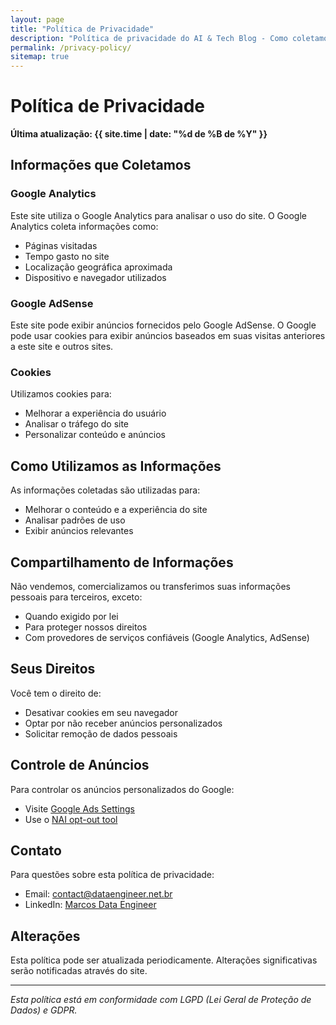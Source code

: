 ```yaml
---
layout: page
title: "Política de Privacidade"
description: "Política de privacidade do AI & Tech Blog - Como coletamos e utilizamos seus dados"
permalink: /privacy-policy/
sitemap: true
---
```


# Política de Privacidade

**Última atualização: {{ site.time | date: "%d de %B de %Y" }}**

## Informações que Coletamos

### Google Analytics
Este site utiliza o Google Analytics para analisar o uso do site. O Google Analytics coleta informações como:
- Páginas visitadas
- Tempo gasto no site
- Localização geográfica aproximada
- Dispositivo e navegador utilizados

### Google AdSense
Este site pode exibir anúncios fornecidos pelo Google AdSense. O Google pode usar cookies para exibir anúncios baseados em suas visitas anteriores a este site e outros sites.

### Cookies
Utilizamos cookies para:
- Melhorar a experiência do usuário
- Analisar o tráfego do site
- Personalizar conteúdo e anúncios

## Como Utilizamos as Informações

As informações coletadas são utilizadas para:
- Melhorar o conteúdo e a experiência do site
- Analisar padrões de uso
- Exibir anúncios relevantes

## Compartilhamento de Informações

Não vendemos, comercializamos ou transferimos suas informações pessoais para terceiros, exceto:
- Quando exigido por lei
- Para proteger nossos direitos
- Com provedores de serviços confiáveis (Google Analytics, AdSense)

## Seus Direitos

Você tem o direito de:
- Desativar cookies em seu navegador
- Optar por não receber anúncios personalizados
- Solicitar remoção de dados pessoais

## Controle de Anúncios

Para controlar os anúncios personalizados do Google:
- Visite [Google Ads Settings](https://adssettings.google.com/)
- Use o [NAI opt-out tool](http://www.networkadvertising.org/choices/)

## Contato

Para questões sobre esta política de privacidade:
- Email: contact@dataengineer.net.br
- LinkedIn: [Marcos Data Engineer](https://www.linkedin.com/in/marcos-data-engineer/)

## Alterações

Esta política pode ser atualizada periodicamente. Alterações significativas serão notificadas através do site.

---

*Esta política está em conformidade com LGPD (Lei Geral de Proteção de Dados) e GDPR.*
